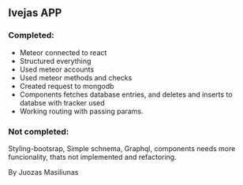 ## Ivejas APP 


### Completed: 

* Meteor connected to react 
* Structured everything 
* Used meteor accounts
* Used meteor methods and checks
* Created request to mongodb
* Components fetches database entries, and deletes and inserts to databse with tracker used 
* Working routing with passing params.

### Not completed:
Styling-bootsrap, Simple schnema, Graphql, components needs more funcionality, thats not implemented and refactoring.

By Juozas Masiliunas

